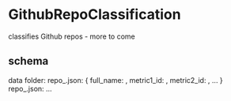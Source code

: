 # GithubRepoClassification
classifies Github repos - more to come


## schema

data folder:
	repo_<id>.json: {
		full_name: <string>,
		metric1_id: <value>,
		metric2_id: <value>,
		...
		}
	repo_<id2>.json: ...
